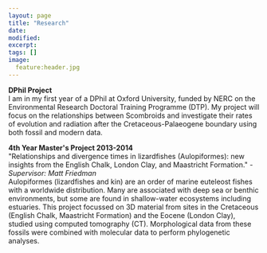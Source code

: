 ```yaml
---
layout: page
title: "Research"
date: 
modified:
excerpt:
tags: []
image:
  feature:header.jpg
---
```


**DPhil Project**
<br>
I am in my first year of a DPhil at Oxford University, funded by NERC on the Environmental Research Doctoral Training Programme (DTP). My project will focus on the relationships between Scombroids and investigate their rates of evolution and radiation after the Cretaceous-Palaeogene boundary using both fossil and modern data. 

**4th Year Master's Project 2013-2014**
<br>
"Relationships and divergence times in lizardfishes (Aulopiformes): new insights from the English Chalk, London Clay, and Maastricht Formation." - *Supervisor: Matt Friedman*
<br>
Aulopiformes (lizardfishes and kin) are an order of marine euteleost fishes with a worldwide distribution. Many are associated with deep sea or benthic environments, but some are found in shallow-water ecosystems including estuaries. This project focussed on 3D material from sites in the Cretaceous (English Chalk, Maastricht Formation) and the Eocene (London Clay), studied using computed tomography (CT). Morphological data from these fossils were combined with molecular data to perform phylogenetic analyses. 